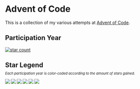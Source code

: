 # Advent of Code
This is a collection of my various attempts at [Advent of Code](https://adventofcode.com/).

## Participation Year
[![star count](https://img.shields.io/endpoint?url=https%3A%2F%2Fraw.githubusercontent.com%2Fkata-gatame%2Fadvent-of-code%2Fmain%2F2021%2Fstars.json)](https://github.com/kata-gatame/advent-of-code/tree/main/2021) 


## Star Legend
<p style="font-size:.8em;margin-top:-10px"><em>Each participation year is color-coded according to the amount of stars gained.</em></p>
<img align="left" src="https://img.shields.io/badge/-00--05-critical?style=for-the-badge">
<img align="left" src="https://img.shields.io/badge/-05--15-orange?style=for-the-badge">
<img align="left" src="https://img.shields.io/badge/-15--25-yellow?style=for-the-badge">
<img align="left" src="https://img.shields.io/badge/-25--35-yellowgreen?style=for-the-badge">
<img align="left" src="https://img.shields.io/badge/-35--45-green?style=for-the-badge">
<img align="left" src="https://img.shields.io/badge/-45--50-brightgreen?style=for-the-badge">